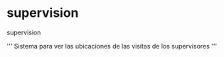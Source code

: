 # supervision

supervision

'''
Sistema para ver las ubicaciones de las visitas de los supervisores
'''
